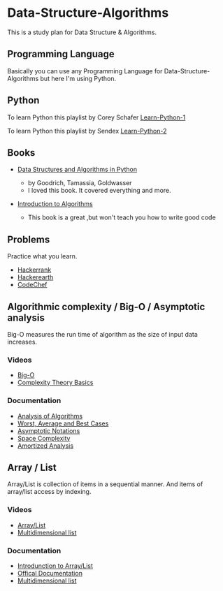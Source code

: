 # Data-Structure-Algorithms
This is a study plan for Data Structure &amp; Algorithms.

##

## Programming Language 
Basically you can use any Programming Language  for Data-Structure-Algorithms but here I'm using Python.

## Python
To learn Python this playlist by Corey Schafer [Learn-Python-1](https://www.youtube.com/watch?v=YYXdXT2l-Gg&list=PL-osiE80TeTt2d9bfVyTiXJA-UTHn6WwU)

To learn Python this playlist by Sendex [Learn-Python-2](https://www.youtube.com/playlist?list=PLQVvvaa0QuDe8XSftW-RAxdo6OmaeL85M)

## Books
- [Data Structures and Algorithms in Python](https://www.amazon.com/Structures-Algorithms-Python-Michael-Goodrich/dp/1118290275/)
    - by Goodrich, Tamassia, Goldwasser
    - I loved this book. It covered everything and more.
    
- [Introduction to Algorithms](https://www.amazon.com/Introduction-Algorithms-3rd-MIT-Press/dp/0262033844)
    - This book is a great ,but won't teach you how to write good code
## Problems
Practice what you learn.
- [Hackerrank](https://www.hackerrank.com)
- [Hackerearth](https://www.hackerearth.com)
- [CodeChef](https://www.codechef.com)

## Algorithmic complexity / Big-O / Asymptotic analysis
Big-O measures the run time of algorithm as the size of input data increases.
### Videos
- [Big-O](https://www.youtube.com/watch?v=i5zKiVIhiS0)
- [Complexity Theory Basics](https://www.udemy.com/complexity-theory-basics/learn/v4/overview)
### Documentation
- [Analysis of Algorithms](https://www.geeksforgeeks.org/analysis-of-algorithms-set-1-asymptotic-analysis/)
- [Worst, Average and Best Cases](https://www.geeksforgeeks.org/analysis-of-algorithms-set-2-asymptotic-analysis/)
- [Asymptotic Notations](https://www.geeksforgeeks.org/analysis-of-algorithms-set-3asymptotic-notations/)
- [Space Complexity](https://www.geeksforgeeks.org/g-fact-86/)
- [Amortized Analysis ](https://www.geeksforgeeks.org/analysis-algorithm-set-5-amortized-analysis-introduction/)


## Array / List 
Array/List is collection of items in a sequential manner. And items of array/list access by indexing.
### Videos
- [Array/List](https://www.youtube.com/watch?v=HdFG8L1sajw&list=PL2_aWCzGMAwI3W_JlcBbtYTwiQSsOTa6P&index=3&t=0s)
- [Multidimensional list](https://www.youtube.com/watch?v=Go-FfGhxbSM&feature=youtu.be&list=PLQVvvaa0QuDe8XSftW-RAxdo6OmaeL85M)
### Documentation
- [Introdunction to Array/List](https://www.geeksforgeeks.org/introduction-to-arrays/)
- [Offical Documentation](https://docs.python.org/3/tutorial/datastructures.html)
- [Multidimensional list](https://www.hackerearth.com/practice/data-structures/arrays/multi-dimensional/tutorial/)


 
